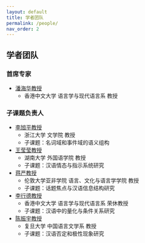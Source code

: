 ```yaml
---
layout: default
title: 学者团队
permalink: /people/
nav_order: 2
---
```


## 学者团队

### 首席专家
- [潘海华教授](http://ling.cuhk.edu.hk/p_pan.php)
  - 香港中文大学 语言学与现代语言系 教授

### 子课题负责人
- [李旭平教授](https://person.zju.edu.cn/xp)
  - 浙江大学 文学院 教授
  - 子课题：名词域和事件域的语义组构
- [王莹莹教授](https://grzy.hnu.edu.cn/site/index/wangyingying)
  - 湖南大学 外国语学院 教授
  - 子课题：汉语情态与指示系统研究
- [蒋严教授](https://www.soas.ac.uk/about/yan-jiang)
  - 伦敦大学亚非学院 语言、文化与语言学学院 教授
  - 子课题：话题焦点与汉语信息结构研究
- [李行德教授](http://ling.cuhk.edu.hk/p_thomas.php)
  - 香港中文大学 语言学与现代语言系 荣休教授
  - 子课题：汉语中的量化与条件关系研究
- [陈振宇教授](https://faculty.fudan.edu.cn/chenzhenyu/zh_CN/index.htm)
  - 复旦大学 中国语言文学系 教授
  - 子课题：汉语否定和极性现象研究
